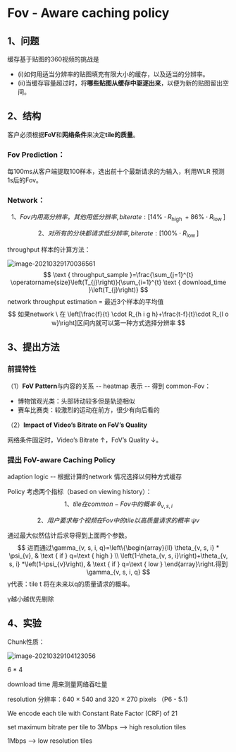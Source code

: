 # Fov - Aware caching policy

## 1、问题

缓存基于贴图的360视频的挑战是

- (i)如何用适当分辨率的贴图填充有限大小的缓存，以及适当的分辨率。
- (ii)当缓存容量超过时，将**哪些贴图从缓存中驱逐出来**，以便为新的贴图留出空间。

## 2、结构

客户必须根据**FoV**和**网络条件**来决定**tile的质量**。

### Fov Prediction：

每100ms从客户端提取100样本，选出前十个最新请求的为输入，利用WLR 预测1s后的Fov。

### Network：

$$
1、Fov内用高分辨率，其他用低分辨率,biterate: \left[14 \% \cdot R_{\text {high }}+86 \% \cdot R_{\text {low }}\right]
$$

$$
2、对所有的分块都请求低分辨率,biterate:\left[100 \% \cdot R_{\text {low }}\right]
$$

 throughput 样本的计算方法：

![image-20210329170036561](https://littlefisher.oss-cn-beijing.aliyuncs.com/images/image-20210329170036561.png)
$$
\text { throughput_sample }=\frac{\sum_{j=1}^{t} \operatorname{size}\left(T_{j}\right)}{\sum_{i=1}^{t} \text { download_time }\left(T_{j}\right)}
$$
network throughput estimation = 最近3个样本的平均值
$$
如果network \ 在 \left[\frac{f}{t} \cdot R_{h i g h}+\frac{t-f}{t}\cdot R_{l o w}\right]区间内就可以第一种方式选择分辨率
$$

## 3、提出方法

### 前提特性

（1）**FoV Pattern**与内容的关系 -- heatmap 表示 -- 得到 common-Fov：

- 博物馆观光类：头部转动较多但是轨迹相似
- 赛车比赛类：较激烈的运动在前方，很少有向后看的

（2）**Impact of Video’s Bitrate on FoV’s Quality**

 网络条件固定时，Video’s Bitrate ↑，FoV’s Quality ↓。

### 提出 **FoV-aware Caching Policy**

adaption logic -- 根据计算的network 情况选择以何种方式缓存

Policy 考虑两个指标（based on viewing history）：
$$
1、tile 在common-Fov 中的概率 \ \theta_{v, s, i}
$$

$$
2、用户要求每个视频在Fov中的tile以高质量请求的概率 \ \psi v
$$

通过最大似然估计后求导得到上面两个参数。
$$
进而通过\gamma_{v, s, i, q}=\left\{\begin{array}{ll}
\theta_{v, s, i} * \psi_{v}, & \text { if } q=\text { high } \\
\left(1-\theta_{v, s, i}\right)+\theta_{v, s, i} *\left(1-\psi_{v}\right), & \text { if } q=\text { low }
\end{array}\right.得到\gamma_{v, s, i, q}
$$
γ代表：tile t 将在未来以q的质量请求的概率。

γ越小越优先剔除

## 4、实验









Chunk性质：

![image-20210329104123056](https://littlefisher.oss-cn-beijing.aliyuncs.com/images/image-20210329104123056.png)

6 * 4

download time 用来测量网络吞吐量

resolution 分辨率：640 × 540 and 320 × 270 pixels （P6 - 5.1)

We encode each tile with Constant Rate Factor (CRF) of 21

set maximum bitrate per tile to 3Mbps --> high resolution tiles

1Mbps --> low resolution tiles





